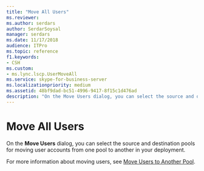 ```yaml
---
title: "Move All Users"
ms.reviewer: 
ms.author: serdars
author: SerdarSoysal
manager: serdars
ms.date: 11/17/2018
audience: ITPro
ms.topic: reference
f1.keywords:
- CSH
ms.custom:
- ms.lync.lscp.UserMoveAll
ms.service: skype-for-business-server
ms.localizationpriority: medium
ms.assetid: 48bf9dad-bc51-4996-9417-8f15c1d476ad
description: "On the Move Users dialog, you can select the source and destination pools for moving user accounts from one pool to another in your deployment."
---
```


# Move All Users

On the **Move Users** dialog, you can select the source and destination pools for moving user accounts from one pool to another in your deployment.

For more information about moving users, see [Move Users to Another Pool](/previous-versions/office/lync-server-2013/lync-server-2013-move-users-to-another-pool).